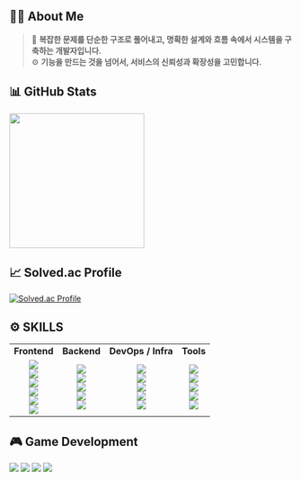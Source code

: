 <!-- <a href="https://velog.io/@v4n1ll4"><img src="https://img.shields.io/badge/Velog-20C997?style=flat-square&logo=Velog&logoColor=white"/></a> -->

## 👨‍💻 About Me

> 🧭 **복잡한 문제를 단순한 구조로 풀어내고, 명확한 설계와 흐름 속에서 시스템을 구축하는 개발자입니다.**  
> ⚙️ **기능을 만드는 것을 넘어서, 서비스의 신뢰성과 확장성을 고민합니다.**

## 📊 GitHub Stats

[<img src="https://github-readme-stats-livid-eight-44.vercel.app/api?username=V4N1LLA&count_private=true&show_icons=true&hide_border=true&bg_color=0D1117&title_color=FFA500&text_color=FFD580&icon_color=FF6347&cache_seconds=600&v=12" height="240" />](https://github-readme-stats-livid-eight-44.vercel.app/api?username=V4N1LLA&count_private=true&show_icons=true&cache_seconds=3000&v=12)


## 📈 Solved.ac Profile
[![Solved.ac Profile](http://mazassumnida.wtf/api/v2/generate_badge?boj=v4n1ll4&cache=0)](https://solved.ac/profile/v4n1ll4)



## ⚙️ SKILLS
<table> <tr> <td align="center"><b>Frontend</b></td> <td align="center"><b>Backend</b></td> <td align="center"><b>DevOps / Infra</b></td> <td align="center"><b>Tools</b></td> </tr> <tr> <td align="center"> <img src="https://img.shields.io/badge/React-61DAFB?style=flat-square&logo=React&logoColor=white"/><br> <img src="https://img.shields.io/badge/TypeScript-3178C6?style=flat-square&logo=TypeScript&logoColor=white"/><br> <img src="https://img.shields.io/badge/JavaScript-F7DF1E?style=flat-square&logo=JavaScript&logoColor=black"/><br> <img src="https://img.shields.io/badge/Node.js-339933?style=flat-square&logo=Node.js&logoColor=white"/><br> <img src="https://img.shields.io/badge/Vite-646CFF?style=flat-square&logo=Vite&logoColor=white"/><br> <img src="https://img.shields.io/badge/Tailwind CSS-06B6D4?style=flat-square&logo=TailwindCSS&logoColor=white"/> </td> <td align="center"> <img src="https://img.shields.io/badge/Java-007396?style=flat-square&logo=openjdk&logoColor=white"/><br> <img src="https://img.shields.io/badge/SpringBoot-6DB33F?style=flat-square&logo=springboot&logoColor=white"/><br> <img src="https://img.shields.io/badge/Kafka-231F20?style=flat-square&logo=apachekafka&logoColor=white"/><br> <img src="https://img.shields.io/badge/MariaDB-003545?style=flat-square&logo=MariaDB&logoColor=white"/><br> <img src="https://img.shields.io/badge/Redis-DC382D?style=flat-square&logo=Redis&logoColor=white"/> </td> <td align="center"> <img src="https://img.shields.io/badge/Docker-2496ED?style=flat-square&logo=Docker&logoColor=white"/><br> <img src="https://img.shields.io/badge/Kubernetes-326CE5?style=flat-square&logo=Kubernetes&logoColor=white"/><br> <img src="https://img.shields.io/badge/ArgoCD-FE6A16?style=flat-square&logo=argo&logoColor=white"/><br> <img src="https://img.shields.io/badge/GitHub Actions-2088FF?style=flat-square&logo=githubactions&logoColor=white"/><br> <img src="https://img.shields.io/badge/AWS EKS-FF9900?style=flat-square&logo=amazonaws&logoColor=white"/> </td> <td align="center"> <img src="https://img.shields.io/badge/Git-F05032?style=flat-square&logo=Git&logoColor=white"/><br> <img src="https://img.shields.io/badge/GitHub-181717?style=flat-square&logo=GitHub&logoColor=white"/><br> <img src="https://img.shields.io/badge/VS Code-007ACC?style=flat-square&logo=visualstudiocode&logoColor=white"/><br> <img src="https://img.shields.io/badge/Postman-FF6C37?style=flat-square&logo=Postman&logoColor=white"/><br> <img src="https://img.shields.io/badge/Notion-000000?style=flat-square&logo=Notion&logoColor=white"/> </td> </tr> </table>

## 🎮 Game Development
<p align="left"> <img src="https://img.shields.io/badge/C++-00599C?style=flat-square&logo=C%2B%2B&logoColor=white"/> <img src="https://img.shields.io/badge/C Sharp-239120?style=flat-square&logo=csharp&logoColor=white"/> 
<img src="https://img.shields.io/badge/UnrealEngine-313131?style=flat-square&logo=unrealengine&logoColor=white"/>
<img src="https://img.shields.io/badge/Unity-000000?style=flat-square&logo=Unity&logoColor=white"/>  </p>

<!--
**V4N1LLA/V4N1LLA** is a ✨ _special_ ✨ repository because its `README.md` (this file) appears on your GitHub profile.

Here are some ideas to get you started:

- 🔭 I’m currently working on ...
- 🌱 I’m currently learning ...
- 👯 I’m looking to collaborate on ...
- 🤔 I’m looking for help with ...
- 💬 Ask me about ...
- 📫 How to reach me: ...
- 😄 Pronouns: ...
- ⚡ Fun fact: ...
-->
